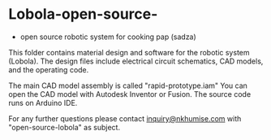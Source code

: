 # Lobola-open-source-
- open source robotic system for cooking pap (sadza)

This folder contains material design and software for the robotic system (Lobola). 
The design files include electrical circuit schematics, CAD models, and the operating code.

The main CAD model assembly is called "rapid-prototype.iam"
You can open the CAD model with Autodesk Inventor or Fusion.
The source code runs on Arduino IDE. 

For any further questions please contact inquiry@nkhumise.com with "open-source-lobola" as subject. 

